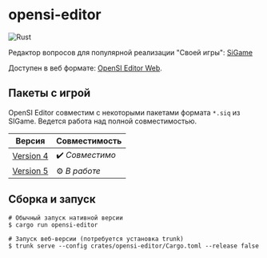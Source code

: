 # opensi-editor 

![Rust](https://github.com/opensi/opensi/workflows/Rust/badge.svg)

Редактор вопросов для популярной реализации "Своей игры": [SiGame](https://vladimirkhil.com/si/game)

Доступен в веб формате: [OpenSI Editor Web](https://opensi.github.io/opensi-editor).

## Пакеты с игрой

OpenSI Editor совместим с некоторыми пакетами формата `*.siq` из SIGame. Ведется работа над полной совместимостью.

|Версия|Совместимость|
|------|-------------|
|[Version 4](https://github.com/VladimirKhil/SI/wiki/SIQ-file-format-(version-4))|✔️ *Совместимо*|
|[Version 5](https://github.com/VladimirKhil/SI/wiki/SIQ-file-format-version-5)|⚙️ *В работе*|

## Сборка и запуск

```shell
# Обычный запуск нативной версии
$ cargo run opensi-editor

# Запуск веб-версии (потребуется установка trunk)
$ trunk serve --config crates/opensi-editor/Cargo.toml --release false
```
